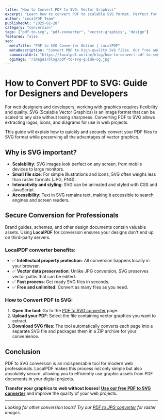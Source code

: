 ```yaml
---
title: "How to Convert PDF to SVG: Vector Graphics"
excerpt: "Learn how to convert PDF to scalable SVG format. Perfect for designers and developers who need to use graphics from PDF on the web without quality loss."
author: "LocalPDF Team"
publishedAt: "2025-02-28"
category: "conversion"
tags: ["pdf-to-svg", "pdf-converter", "vector-graphics", "design"]
featured: false
seo:
  metaTitle: "PDF to SVG Converter Online | LocalPDF"
  metaDescription: "Convert PDF to high-quality SVG files. Our free and secure converter works locally in browser, preserving all vector data."
  canonicalUrl: "https://localpdf.online/blog/how-to-convert-pdf-to-svg"
  ogImage: "/images/blog/pdf-to-svg-guide-og.jpg"
---
```


# How to Convert PDF to SVG: Guide for Designers and Developers

For web designers and developers, working with graphics requires flexibility and quality. SVG (Scalable Vector Graphics) is an image format that can be scaled to any size without losing sharpness. Converting PDF to SVG allows extracting logos, icons, and diagrams for use in web projects.

This guide will explain how to quickly and securely convert your PDF files to SVG format while preserving all the advantages of vector graphics.

## Why is SVG important?

- **Scalability**: SVG images look perfect on any screen, from mobile devices to large monitors.
- **Small file size**: For simple illustrations and icons, SVG often weighs less than raster formats (JPG, PNG).
- **Interactivity and styling**: SVG can be animated and styled with CSS and JavaScript.
- **Accessibility**: Text in SVG remains text, making it accessible to search engines and screen readers.

## Secure Conversion for Professionals

Brand guides, schemes, and other design documents contain valuable assets. Using **LocalPDF** for conversion ensures your designs don't end up on third-party servers.

### LocalPDF converter benefits:

- ✅ **Intellectual property protection**: All conversion happens locally in your browser.
- ✅ **Vector data preservation**: Unlike JPG conversion, SVG preserves vector paths that can be edited.
- ✅ **Fast process**: Get ready SVG files in seconds.
- ✅ **Free and unlimited**: Convert as many files as you need.

### How to Convert PDF to SVG:

1. **Open the tool**: Go to the [PDF to SVG converter](/pdf-to-svg) page.
2. **Upload your PDF**: Select the file containing vector graphics you want to extract.
3. **Download SVG files**: The tool automatically converts each page into a separate SVG file and packages them in a ZIP archive for your convenience.

## Conclusion

PDF to SVG conversion is an indispensable tool for modern web professionals. LocalPDF makes this process not only simple but also absolutely secure, allowing you to efficiently use graphic assets from PDF documents in your digital projects.

**Transfer your graphics to web without losses!** **[Use our free PDF to SVG converter](/pdf-to-svg)** and improve the quality of your web projects.

---

*Looking for other conversion tools? Try our [PDF to JPG converter](/pdf-to-image) for raster images.*